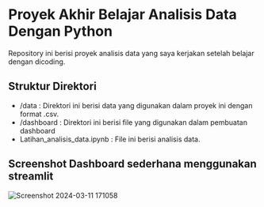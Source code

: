 # Proyek Akhir Belajar Analisis Data Dengan Python
Repository ini berisi proyek analisis data yang saya kerjakan setelah belajar dengan dicoding.

## Struktur Direktori
- /data : Direktori ini berisi data yang digunakan dalam proyek ini dengan format .csv.
- /dashboard : Direktori ini berisi file yang digunakan dalam pembuatan dashboard
- Latihan_analisis_data.ipynb : File ini berisi analisis data.

## Screenshot Dashboard sederhana menggunakan streamlit
![Screenshot 2024-03-11 171058](https://github.com/iMnuelll/Study-Machine-Learning/assets/107970871/fb21c6cc-38d5-4835-b982-9932afa68400)
